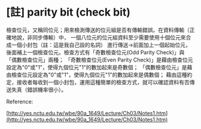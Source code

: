 # [註] parity bit (check bit)

檢查位元，又稱同位元；用來檢測傳送的位元組是否有傳輸錯誤。在資料傳輸（正確地說，非同步傳輸）中， 一個八位元的位元組資料至少需要使用十個位元來合成一個小封包（註：這是我自己設的名詞） 進行傳送→前面加上一個起始位元，後面補上一個檢查位元。檢查方式有「奇數檢查位元(Odd Parity Check)」與「偶數檢查位元」兩種； 「奇數檢查位元(Even Parity Check)」是藉由檢查位元設定為"0"或"1"，使得九個位元"1"的數加起來是奇數個； 「偶數檢查位元」是藉由檢查位元設定為"0"或"1"，使得九個位元"1"的數加起來是偶數個； 藉由這種約定，接收者每收到一個小封包，運用這種簡單的檢查方式，就可以確認資料有否傳送失真（錯誤機率很小）。

Reference: 

[http://yes.nctu.edu.tw/wbe/90a_1649/Lecture/Ch03/Notes1.htm](http://yes.nctu.edu.tw/wbe/90a_1649/Lecture/Ch03/Notes1.htm)